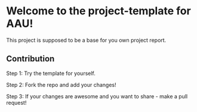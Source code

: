 # Welcome to the project-template for AAU!

This project is supposed to be a base for you own project report.


## Contribution

Step 1: Try the template for yourself.

Step 2: Fork the repo and add your changes!

Step 3: If your changes are awesome and you want to share - make a pull request!
